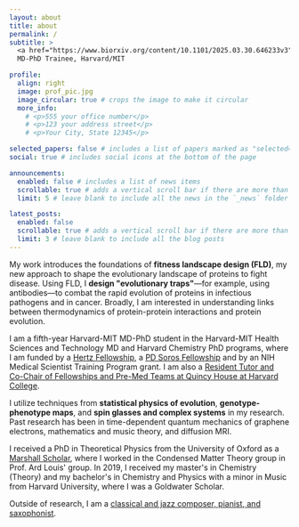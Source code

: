 ```yaml
---
layout: about
title: about
permalink: /
subtitle: > 
  <a href="https://www.biorxiv.org/content/10.1101/2025.03.30.646233v3">Fitness Landscape Design</a> & Physics of Evolution<br />
  MD-PhD Trainee, Harvard/MIT

profile:
  align: right
  image: prof_pic.jpg
  image_circular: true # crops the image to make it circular
  more_info: 
    # <p>555 your office number</p>
    # <p>123 your address street</p>
    # <p>Your City, State 12345</p>

selected_papers: false # includes a list of papers marked as "selected={true}"
social: true # includes social icons at the bottom of the page

announcements:
  enabled: false # includes a list of news items
  scrollable: true # adds a vertical scroll bar if there are more than 3 news items
  limit: 5 # leave blank to include all the news in the `_news` folder

latest_posts:
  enabled: false
  scrollable: true # adds a vertical scroll bar if there are more than 3 new posts items
  limit: 3 # leave blank to include all the blog posts
---
```


My work introduces the foundations of **fitness landscape design (FLD)**, my new approach to shape the evolutionary landscape of proteins to fight disease. Using FLD, I **design "evolutionary traps"**—for example, using antibodies—to combat the rapid evolution of proteins in infectious pathogens and in cancer. Broadly, I am interested in understanding links between thermodynamics of protein-protein interactions and protein evolution. 

I am a fifth-year Harvard-MIT MD-PhD student in the Harvard-MIT Health Sciences and Technology MD and Harvard Chemistry PhD programs, where I am funded by a [Hertz Fellowship](https://www.hertzfoundation.org/people/vaibhav-mohanty/), a [PD Soros Fellowship](https://pdsoros.org/fellows/vaibhav-mohanty/) and by an NIH Medical Scientist Training Program grant. I am also a [Resident Tutor and Co-Chair of Fellowships and Pre-Med Teams at Quincy House at Harvard College](https://quincy.harvard.edu/people/vaibhav-mohanty-0).

I utilize techniques from **statistical physics of evolution**, **genotype-phenotype maps**, and **spin glasses and complex systems** in my research. Past research has been in time-dependent quantum mechanics of graphene electrons, mathematics and music theory, and diffusion MRI.

I received a PhD in Theoretical Physics from the University of Oxford as a [Marshall Scholar](https://www.marshallscholarship.org/scholars/scholar-profiles/vaibhav-mohanty/), where I worked in the Condensed Matter Theory group in Prof. Ard Louis' group. In 2019, I received my master's in Chemistry (Theory) and my bachelor's in Chemistry and Physics with a minor in Music from Harvard University, where I was a Goldwater Scholar.

Outside of research, I am a [classical and jazz composer, pianist, and saxophonist](https://www.mohantymusic.com/).